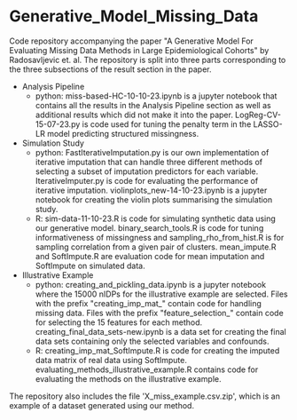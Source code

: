 # Generative_Model_Missing_Data
Code repository accompanying the paper "A Generative Model For Evaluating Missing Data Methods in Large Epidemiological Cohorts" by Radosavljevic et. al. The repository is split into three parts corresponding to the three subsections of the result section in the paper.

* Analysis Pipeline
  * python: miss-based-HC-10-10-23.ipynb is a jupyter notebook that contains all the results in the Analysis Pipeline section as well as additional results which did not make it into the paper. LogReg-CV-15-07-23.py is code used for tuning the penalty term in the LASSO-LR model predicting structured missingness.
* Simulation Study
  * python: FastIterativeImputation.py is our own implementation of iterative imputation that can handle three different methods of selecting a subset of imputation predictors for each variable. IterativeImputer.py is code for evaluating the performance of iterative imputation. violinplots_new-14-10-23.ipynb is a jupyter notebook for creating the violin plots summarising the simulation study.
  * R: sim-data-11-10-23.R is code for simulating synthetic data using our generative model. binary_search_tools.R is code for tuning informativeness of missingness and sampling_rho_from_hist.R is for sampling correlation from a given pair of clusters. mean_impute.R and SoftImpute.R are evaluation code for mean imputation and SoftImpute on simulated data.
* Illustrative Example
  * python: creating_and_pickling_data.ipynb is a jupyter notebook where the 15000 nIDPs for the illustrative example are selected. Files with the prefix "creating_imp_mat_" contain code for handling missing data. Files with the prefix "feature_selection_" contain code for selecting the 15 features for each method. creating_final_data_sets-new.ipynb is a data set for creating the final data sets containing only the selected variables and confounds.
  * R: creating_imp_mat_SoftImpute.R is code for creating the imputed data matrix of real data using SoftImpute. evaluating_methods_illustrative_example.R contains code for evaluating the methods on the illustrative example.
 
 The repository also includes the file 'X_miss_example.csv.zip', which is an example of a dataset generated using our method.
